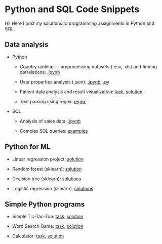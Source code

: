 # Python and SQL Code Snippets

Hi! Here I post my solutions to programming assignments in Python and SQL.

## Data analysis

- Python

    - Country ranking &mdash; preprocessing datasets (.csv, .xls) and finding correlations: [.ipynb](https://colab.research.google.com/drive/1lMGBEE-OIgrsuPsc7SNSapV7vp4QEqcQ?usp=sharing)

    - User properties analysis (.json): [.ipynb](https://colab.research.google.com/drive/1YIjHLNkRGg6wLp5XyuMWO9WO3r4JibTD?usp=sharing), [.py](users_json_analysis/json_analysis.py)
      
    - Patient data analysis and result visualization: [task](pandas_project/hospitals_data_analysis.md), [solution](pandas_project/hospitals_data_analysis.py)

    - Text parsing using regex: [regex](regex.py)

- SQL

    - Analysis of sales data: [.ipynb](https://colab.research.google.com/drive/14oZCiIRjWrOH4wlraaLZyxInRcMze9hQ)

    - Complex SQL queries: [examples](sql_queries)

## Python for ML

- Linear regression project: [solution](linear_regression/regression.py)

- Random forest (sklearn): [solution](sklearn_random_forest/random_forest_oob_score.py)

- Decision tree (sklearn): [solutions](sklearn_decision_tree)

- Logistic regression (sklearn): [solutions](sklearn_logistic_regression)

## Simple Python programs

- Simple Tic-Tac-Toe: [task](tic_tac_toe/tic_tac_toe.md), [solution](tic_tac_toe/tic_tac_toe.py)

- Word Search Game: [task](word_search_game/word_search_game.md), [solution](word_search_game/word_search_game.py)

- Calculator: [task](calculator/task3.md), [solution](calculator/calculator5.py)
